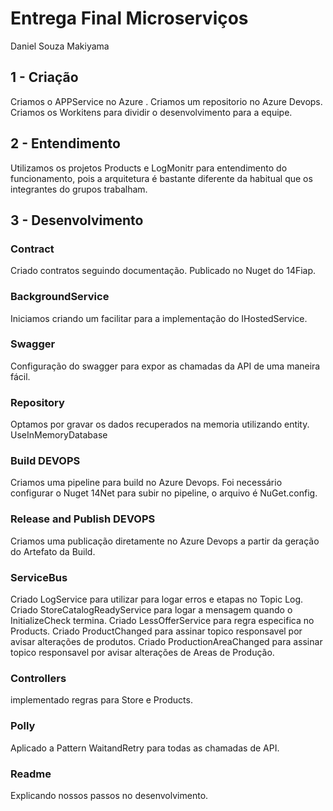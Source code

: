 ﻿# Entrega Final Microserviços
Daniel Souza Makiyama

## 1 - Criação
Criamos o APPService no Azure .
Criamos um repositorio no Azure Devops.    
Criamos os Workitens para dividir o desenvolvimento para a equipe.
    
## 2 - Entendimento
Utilizamos os projetos Products e LogMonitr para entendimento do funcionamento, 
pois a arquitetura é bastante diferente da habitual que os integrantes do grupos trabalham.

## 3 - Desenvolvimento

### Contract
Criado contratos seguindo documentação.
Publicado no Nuget do 14Fiap.
    
### BackgroundService
Iniciamos criando um facilitar para a implementação do IHostedService.
    
### Swagger
Configuração do swagger para expor as chamadas da API de uma maneira fácil.
    
### Repository 
Optamos por gravar os dados recuperados na memoria utilizando entity. UseInMemoryDatabase

### Build DEVOPS
Criamos uma pipeline para build no Azure Devops.
Foi necessário configurar o Nuget 14Net para subir no pipeline, o arquivo é NuGet.config.

### Release and Publish DEVOPS
Criamos uma publicação diretamente no Azure Devops a partir da geração do Artefato da Build.

### ServiceBus
Criado LogService para utilizar para logar erros e etapas no Topic Log.
Criado StoreCatalogReadyService para logar a mensagem quando o InitializeCheck termina.
Criado LessOfferService para regra especifica no Products.
Criado ProductChanged para assinar topico responsavel por avisar alterações de produtos.
Criado ProductionAreaChanged para assinar topico responsavel por avisar alterações de Areas de Produção.

### Controllers
implementado regras para Store e Products.

### Polly
Aplicado a Pattern WaitandRetry para todas as chamadas de API.

### Readme
Explicando nossos passos no desenvolvimento.